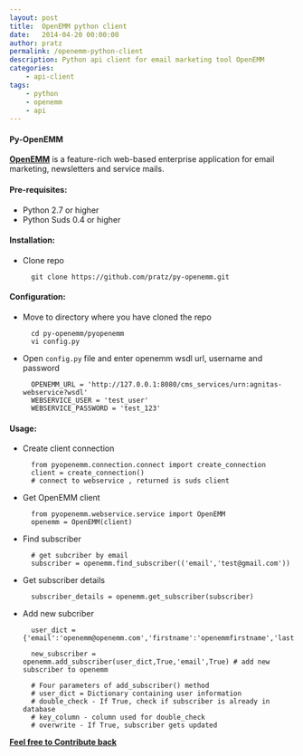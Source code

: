 ```yaml
---
layout: post
title:  OpenEMM python client
date:   2014-04-20 00:00:00
author: pratz
permalink: /openemm-python-client
description: Python api client for email marketing tool OpenEMM
categories:
    - api-client
tags:
    - python
    - openemm
    - api
---
```


#### Py-OpenEMM
[**OpenEMM**](http://www.openemm.org) is a feature-rich web-based enterprise application for email marketing, newsletters and service mails.


#### Pre-requisites:
- Python 2.7 or higher
- Python Suds 0.4 or higher


#### Installation:
- Clone repo

        git clone https://github.com/pratz/py-openemm.git

#### Configuration:
- Move to directory where you have cloned the repo

        cd py-openemm/pyopenemm
        vi config.py

- Open `config.py` file and enter openemm wsdl url, username and password

        OPENEMM_URL = 'http://127.0.0.1:8080/cms_services/urn:agnitas-webservice?wsdl'
        WEBSERVICE_USER = 'test_user'
        WEBSERVICE_PASSWORD = 'test_123'


#### Usage:
- Create client connection

        from pyopenemm.connection.connect import create_connection
        client = create_connection()
        # connect to webservice , returned is suds client


- Get OpenEMM client

        from pyopenemm.webservice.service import OpenEMM
        openemm = OpenEMM(client)


- Find subscriber

        # get subcriber by email
        subscriber = openemm.find_subscriber(('email','test@gmail.com'))


- Get subscriber details

        subscriber_details = openemm.get_subscriber(subscriber)


- Add new subcriber

        user_dict = {'email':'openemm@openemm.com','firstname':'openemmfirstname','lastname':'openemmlastname','gender':0}

        new_subscriber = openemm.add_subscriber(user_dict,True,'email',True) # add new subscriber to openemm

        # Four parameters of add_subscriber() method
        # user_dict = Dictionary containing user information
        # double_check - If True, check if subscriber is already in database
        # key_column - column used for double_check
        # overwrite - If True, subscriber gets updated



[**Feel free to Contribute back**](https://github.com/pratz/py-openemm)
